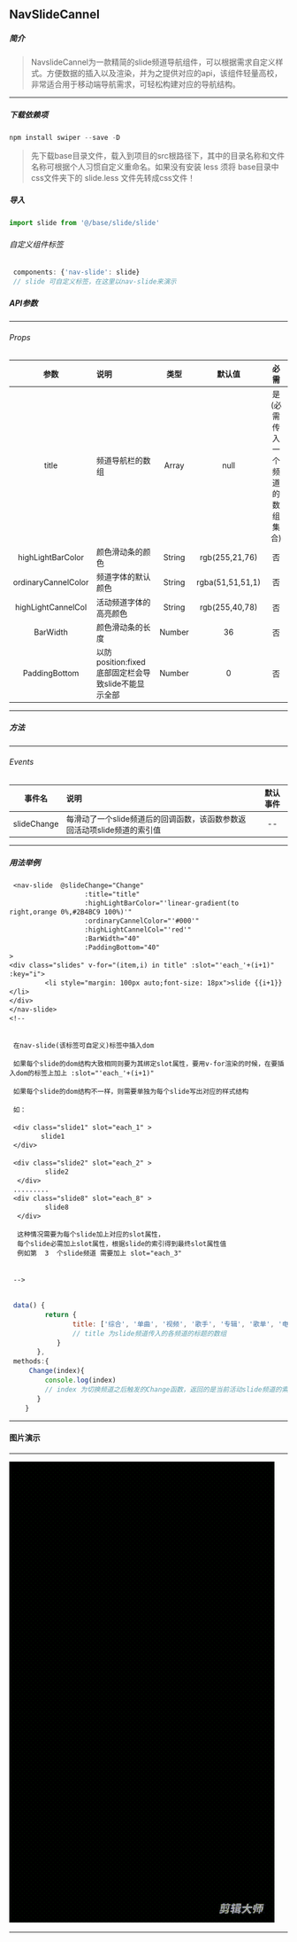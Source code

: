 ## NavSlideCannel

##### 简介

> NavslideCannel为一款精简的slide频道导航组件，可以根据需求自定义样式。方便数据的插入以及渲染，并为之提供对应的api，该组件轻量高校，非常适合用于移动端导航需求，可轻松构建对应的导航结构。

***

##### 下载依赖项

```javascript
npm install swiper --save -D
```
>   先下载base目录文件，载入到项目的src根路径下，其中的目录名称和文件名称可根据个人习惯自定义重命名。如果没有安装 less 须将 base目录中css文件夹下的 slide.less 文件先转成css文件！

##### 导入

```javascript
import slide from '@/base/slide/slide'
```
###### 自定义组件标签

```javascript
 components: {'nav-slide': slide}
 // slide 可自定义标签，在这里以nav-slide来演示
```
#####  API参数
***
###### Props
| 参数 | 说明 | 类型 | 默认值 | 必需|
|:--:|:--|:--:|:--:|:--:|
|title| 频道导航栏的数组|Array| null|是(必需传入一个频道的数组集合)|
|highLightBarColor|颜色滑动条的颜色|String|rgb(255,21,76)|否|
|ordinaryCannelColor|频道字体的默认颜色|String|rgba(51,51,51,1)|否|
|highLightCannelCol|活动频道字体的高亮颜色|String|rgb(255,40,78)|否|
|BarWidth|颜色滑动条的长度|Number|36|否|
|PaddingBottom|以防position:fixed底部固定栏会导致slide不能显示全部|Number|0|否|
***
##### 方法
***
###### Events
| 事件名 | 说明 | 默认事件 |
|:--:|:--|:--:|
| slideChange |每滑动了一个slide频道后的回调函数，该函数参数返回活动项slide频道的索引值| -- |
***
##### 用法举例
```vue
 <nav-slide  @slideChange="Change"
                   :title="title"
                   :highLightBarColor="'linear-gradient(to right,orange 0%,#2B4BC9 100%)'"
                   :ordinaryCannelColor="'#000'"
                   :highLightCannelCol="'red'"
                   :BarWidth="40"
                   :PaddingBottom="40"
>
<div class="slides" v-for="(item,i) in title" :slot="'each_'+(i+1)" :key="i">
         <li style="margin: 100px auto;font-size: 18px">slide {{i+1}}</li>
</div>
</nav-slide>
<!-- 


 在nav-slide(该标签可自定义)标签中插入dom
 
 如果每个slide的dom结构大致相同则要为其绑定slot属性，要用v-for渲染的时候，在要插入dom的标签上加上 :slot="'each_'+(i+1)"
 
 如果每个slide的dom结构不一样，则需要单独为每个slide写出对应的样式结构
 
 如：
 
 <div class="slide1" slot="each_1" >
        slide1
 </div>
 
 <div class="slide2" slot="each_2" >
         slide2
  </div>
 .........
 <div class="slide8" slot="each_8" >
         slide8
  </div>
  
  这种情况需要为每个slide加上对应的slot属性，
  每个slide必需加上slot属性，根据slide的索引得到最终slot属性值
  例如第  3  个slide频道 需要加上 slot="each_3"
  
  
 -->
 
```
```javascript
 data() {
         return {
                title: ['综合', '单曲', '视频', '歌手', '专辑', '歌单', '电台', '用户'],
                // title 为slide频道传入的各频道的标题的数组
            }
       },
 methods:{
     Change(index){
         console.log(index)
         // index 为切换频道之后触发的Change函数，返回的是当前活动slide频道的索引，可在watch中监听其值的变化，来加载对应slide频道的数据
       }
    }
```
****
#### 图片演示



***

  ![查看图片](https://github.com/2902854803/DemoResource/blob/master/demoresource/images/JJDS_GIF_20191014_203503.gif)

***
